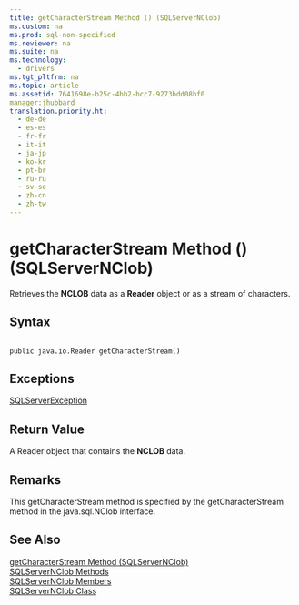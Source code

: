 ```yaml
---
title: getCharacterStream Method () (SQLServerNClob)
ms.custom: na
ms.prod: sql-non-specified
ms.reviewer: na
ms.suite: na
ms.technology: 
  - drivers
ms.tgt_pltfrm: na
ms.topic: article
ms.assetid: 7641698e-b25c-4bb2-bcc7-9273bdd08bf0
manager:jhubbard
translation.priority.ht: 
  - de-de
  - es-es
  - fr-fr
  - it-it
  - ja-jp
  - ko-kr
  - pt-br
  - ru-ru
  - sv-se
  - zh-cn
  - zh-tw
---
```

# getCharacterStream Method () (SQLServerNClob)
  Retrieves the **NCLOB** data as a **Reader** object or as a stream of characters.  
  
## Syntax  
  
```  
  
public java.io.Reader getCharacterStream()  
```  
  
## Exceptions  
 [SQLServerException](../content/SQLServerException-Class.md)  
  
## Return Value  
 A Reader object that contains the **NCLOB** data.  
  
## Remarks  
 This getCharacterStream method is specified by the getCharacterStream method in the java.sql.NClob interface.  
  
## See Also  
 [getCharacterStream Method &#40;SQLServerNClob&#41;](../content/getCharacterStream-Method--SQLServerNClob-.md)   
 [SQLServerNClob Methods](../content/SQLServerNClob-Methods.md)   
 [SQLServerNClob Members](../content/SQLServerNClob-Members.md)   
 [SQLServerNClob Class](../content/SQLServerNClob-Class.md)  
  
  